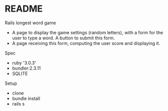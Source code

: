 # README

Rails longest word game

- A page to display the game settings (random letters), with a form for the user to type a word. A button to submit this form.
- A page receiving this form, computing the user score and displaying it.

Spec
- ruby '3.0.3'
- bundler:2.3.11
- SQLITE

Setup
- clone
- bundle install
- rails s
